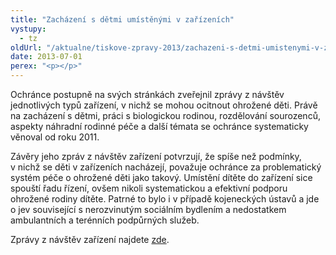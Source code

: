 ```yaml
---
title: "Zacházení s dětmi umístěnými v zařízeních"
vystupy:
  - tz
oldUrl: "/aktualne/tiskove-zpravy-2013/zachazeni-s-detmi-umistenymi-v-zarizenich"
date: 2013-07-01
perex: "<p></p>"
---
```


<!-- imported from the old website -->

<p>Ochránce postupně na svých stránkách zveřejnil zprávy z návštěv jednotlivých typů zařízení, v nichž se mohou ocitnout ohrožené děti. Právě na zacházení s dětmi, práci s biologickou rodinou, rozdělování sourozenců, aspekty náhradní rodinné péče a další témata se ochránce systematicky věnoval od roku 2011. </p><p>Závěry jeho zpráv z návštěv zařízení potvrzují, že spíše než podmínky, v nichž se děti v zařízeních nacházejí, považuje ochránce za problematický systém péče o ohrožené děti jako takový. Umístění dítěte do zařízení sice spouští řadu řízení, ovšem nikoli systematickou a efektivní podporu ohrožené rodiny dítěte. Patrné to bylo i v případě kojeneckých ústavů a jde o jev související s nerozvinutým sociálním bydlením a nedostatkem ambulantních a terénních podpůrných služeb. </p><p>Zprávy z návštěv zařízení najdete <a href="https://www.ochrance.cz/ochrana-osob-omezenych-na-svobode/zarizeni/zarizeni-ustavni-a-ochranne-vychovy/">zde</a>.</p>
